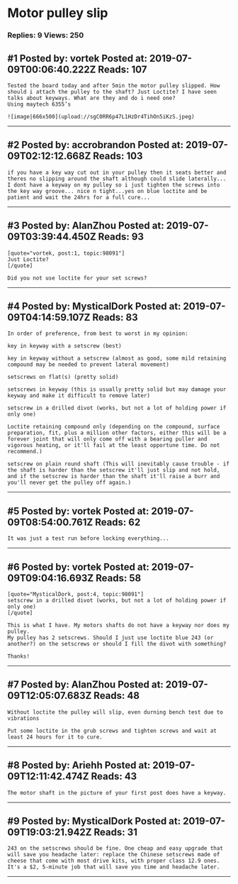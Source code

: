 # Motor pulley slip

### Replies: 9 Views: 250

## \#1 Posted by: vortek Posted at: 2019-07-09T00:06:40.222Z Reads: 107

```
Tested the board today and after 5min the motor pulley slipped. How should i attach the pulley to the shaft? Just Loctite? I have seen talks about keyways. What are they and do i need one?
Using maytech 6355’s

![image|666x500](upload://sgC0RR6p47L1HzDr4TihOn5iKzS.jpeg)
```

---
## \#2 Posted by: accrobrandon Posted at: 2019-07-09T02:12:12.668Z Reads: 103

```
if you have a key way cut out in your pulley then it seats better and theres no slipping around the shaft although could slide laterally... I dont have a keyway on my pulley so i just tighten the screws into the key way groove... nice n tight...yes on blue loctite and be patient and wait the 24hrs for a full cure...
```

---
## \#3 Posted by: AlanZhou Posted at: 2019-07-09T03:39:44.450Z Reads: 93

```
[quote="vortek, post:1, topic:98091"]
Just Loctite?
[/quote]

Did you not use loctite for your set screws?
```

---
## \#4 Posted by: MysticalDork Posted at: 2019-07-09T04:14:59.107Z Reads: 83

```
In order of preference, from best to worst in my opinion:

key in keyway with a setscrew (best)

key in keyway without a setscrew (almost as good, some mild retaining compound may be needed to prevent lateral movement)

setscrews on flat(s) (pretty solid)

setscrews in keyway (this is usually pretty solid but may damage your keyway and make it difficult to remove later)

setscrew in a drilled divot (works, but not a lot of holding power if only one)

Loctite retaining compound only (depending on the compound, surface preparation, fit, plus a million other factors, either this will be a forever joint that will only come off with a bearing puller and vigorous heating, or it'll fail at the least opportune time. Do not recommend.)

setscrew on plain round shaft (This will inevitably cause trouble - if the shaft is harder than the setscrew it'll just slip and not hold, and if the setscrew is harder than the shaft it'll raise a burr and you'll never get the pulley off again.)
```

---
## \#5 Posted by: vortek Posted at: 2019-07-09T08:54:00.761Z Reads: 62

```
It was just a test run before locking everything...
```

---
## \#6 Posted by: vortek Posted at: 2019-07-09T09:04:16.693Z Reads: 58

```
[quote="MysticalDork, post:4, topic:98091"]
setscrew in a drilled divot (works, but not a lot of holding power if only one)
[/quote]

This is what I have. My motors shafts do not have a keyway nor does my pulley.
My pulley has 2 setscrews. Should I just use loctite blue 243 (or another?) on the setscrews or should I fill the divot with something?

Thanks!
```

---
## \#7 Posted by: AlanZhou Posted at: 2019-07-09T12:05:07.683Z Reads: 48

```
Without loctite the pulley will slip, even durning bench test due to vibrations 

Put some loctite in the grub screws and tighten screws and wait at least 24 hours for it to cure.
```

---
## \#8 Posted by: Ariehh Posted at: 2019-07-09T12:11:42.474Z Reads: 43

```
The motor shaft in the picture of your first post does have a keyway.
```

---
## \#9 Posted by: MysticalDork Posted at: 2019-07-09T19:03:21.942Z Reads: 31

```
243 on the setscrews should be fine. One cheap and easy upgrade that will save you headache later: replace the Chinese setscrews made of cheese that come with most drive kits, with proper class 12.9 ones. It's a $2, 5-minute job that will save you time and headache later.
```

---
